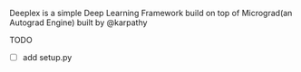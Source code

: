 Deeplex is a simple Deep Learning Framework build on top of Micrograd(an Autograd Engine) built by @karpathy

TODO

- [ ] add setup.py
